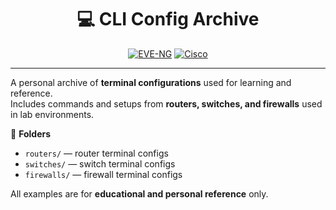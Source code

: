 <div align="center">

# 💻 CLI Config Archive

[![EVE-NG](https://img.shields.io/badge/EVE--NG-virtualization-blue?logo=cisco)]()
[![Cisco](https://img.shields.io/badge/Cisco-Networking-blue?logo=cisco)]()


</div>

---

A personal archive of **terminal configurations** used for learning and reference.  
Includes commands and setups from **routers, switches, and firewalls** used in lab environments.

📁 **Folders**
- `routers/` — router terminal configs  
- `switches/` — switch terminal configs  
- `firewalls/` — firewall terminal configs  

All examples are for **educational and personal reference** only.
